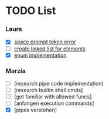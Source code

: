 # TODO List

### Laura
- [x] [space prompt token error](./srcs/l_reading_line.c#L77)
- [ ] [create linked list for elements](./includes/minishell.h)
- [x] [enum implementation](./includes/minishell.h)

### Marzia
- [ ] [research pipe code implementation]
- [ ] [research builtin shell cmds]
- [ ] [get familiar with allowed funcs]
- [ ] [anfangen execution commands]
- [x] [pipes verstehen]
